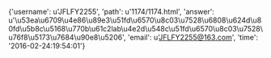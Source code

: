 {'username': u'JFLFY2255', 'path': u'1174/1174.html', 'answer': u'\u53ea\u6709\u4e86\u89e3\u51fd\u6570\u8c03\u7528\u6808\u624d\u80fd\u5b8c\u5168\u770b\u61c2lab\u4e2d\u548c\u51fd\u6570\u8c03\u7528\u76f8\u5173\u7684\u90e8\u5206', 'email': u'JFLFY2255@163.com', 'time': '2016-02-24:19:54:01'}